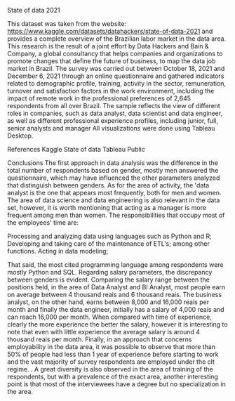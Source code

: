State of data 2021

This dataset was taken from the website: https://www.kaggle.com/datasets/datahackers/state-of-data-2021 and provides a complete overview of the Brazilian labor market in the data area. This research is the result of a joint effort by Data Hackers and Bain & Company, a global consultancy that helps companies and organizations to promote changes that define the future of business, to map the data job market in Brazil. The survey was carried out between October 18, 2021 and December 6, 2021 through an online questionnaire and gathered indicators related to demographic profile, training, activity in the sector, remuneration, turnover and satisfaction factors in the work environment, including the impact of remote work in the professional preferences of 2,645 respondents from all over Brazil. The sample reflects the view of different roles in companies, such as data analyst, data scientist and data engineer, as well as different professional experience profiles, including junior, full, senior analysts and manager All visualizations were done using Tableau Desktop.

References
Kaggle
State of data
Tableau Public

Conclusions
The first approach in data analysis was the difference in the total number of respondents based on gender, mostly men answered the questionnaire, which may have influenced the other parameters analyzed that distinguish between genders. As for the area of ​​activity, the 'data analyst is the one that appears most frequently, both for men and women. The area of ​​data science and data engineering is also relevant in the data set, however, it is worth mentioning that acting as a manager is more frequent among men than women. The responsibilities that occupy most of the employees' time are:

Processing and analyzing data using languages ​​such as Python and R;
Developing and taking care of the maintenance of ETL's; among other functions.
Acting in data modeling;

That said, the most cited programming language among respondents were mostly Python and SQL. Regarding salary parameters, the discrepancy between genders is evident. Comparing the salary range between the positions held, in the area of ​​Data Analyst and BI Analyst, most people earn on average between 4 thousand reais and 6 thousand reais. The business analyst, on the other hand, earns between 8,000 and 16,000 reais per month and finally the data engineer, initially has a salary of 4,000 reais and can reach 16,000 per month. When compared with time of experience, clearly the more experience the better the salary, however it is interesting to note that even with little experience the average salary is around 4 thousand reais per month. Finally, in an approach that concerns employability in the data area, it was possible to observe that more than 50% of people had less than 1 year of experience before starting to work and the vast majority of survey respondents are employed under the clt regime. . A great diversity is also observed in the area of ​​training of the respondents, but with a prevalence of the exact area, another interesting point is that most of the interviewees have a degree but no specialization in the area.
